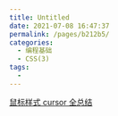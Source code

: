 ```yaml
---
title: Untitled
date: 2021-07-08 16:47:37
permalink: /pages/b212b5/
categories:
  - 编程基础
  - CSS(3)
tags:
  - 
---
```


[鼠标样式 cursor 全总结](https://www.cnblogs.com/veinyin/p/10752805.html)

